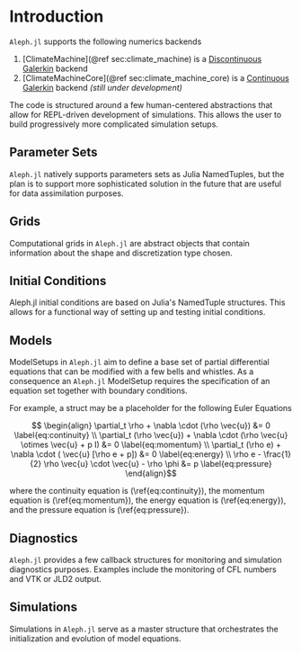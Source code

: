 # Introduction
```Aleph.jl``` supports the following numerics backends 
1. [ClimateMachine](@ref sec:climate_machine) is a [Discontinuous Galerkin](https://github.com/CliMA/ClimateMachine.jl) backend
2. [ClimateMachineCore](@ref sec:climate_machine_core) is a [Continuous Galerkin](https://github.com/CliMA/ClimateMachineCore.jl) backend *(still under development)*

The code is structured around a few human-centered abstractions that allow for REPL-driven development of simulations. This allows the user to build progressively more complicated simulation setups.

## Parameter Sets
```Aleph.jl``` natively supports parameters sets as Julia NamedTuples, but the plan is to support more sophisticated solution in the future that are useful for data assimilation purposes.

## Grids
Computational grids in ```Aleph.jl``` are abstract objects that contain information about the shape and discretization type chosen. 

## Initial Conditions 
Aleph.jl initial conditions are based on Julia's NamedTuple structures. This allows for a functional way of setting up and testing initial conditions.

## Models
ModelSetups in ```Aleph.jl``` aim to define a base set of partial differential equations that can be modified with a few bells and whistles. As a consequence an ```Aleph.jl``` ModelSetup requires the specification of an equation set together with boundary conditions.

For example, a struct may be a placeholder for the following Euler Equations

```math
    \begin{align}
    \partial_t \rho + \nabla \cdot (\rho \vec{u})  &= 0 
    \label{eq:continuity}
    \\
    \partial_t (\rho \vec{u}) + \nabla \cdot (\rho \vec{u} \otimes \vec{u} + p I)  &= 0 
    \label{eq:momentum}
    \\
        \partial_t (\rho e) + \nabla \cdot ( \vec{u} [\rho e + p])  &= 0 
    \label{eq:energy}
    \\
    \rho e -  \frac{1}{2} \rho \vec{u} \cdot \vec{u} - \rho \phi  &= p
    \label{eq:pressure}
    \end{align}
```
where the continuity equation is (\ref{eq:continuity}), the momentum equation is (\ref{eq:momentum}), the energy equation is (\ref{eq:energy}), and the pressure equation is (\ref{eq:pressure}).

## Diagnostics
```Aleph.jl``` provides a few callback structures for monitoring and simulation diagnostics purposes. Examples include the monitoring of CFL numbers and VTK or JLD2 output.

## Simulations
Simulations in ```Aleph.jl``` serve as a master structure that orchestrates the initialization and evolution of model equations.